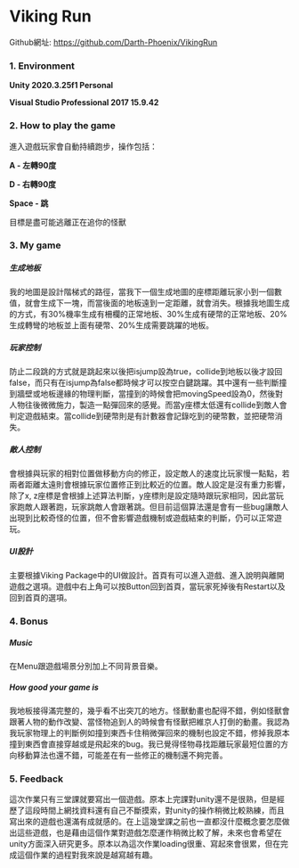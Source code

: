 # Viking Run

Github網址: https://github.com/Darth-Phoenix/VikingRun

### 1. Environment

**Unity 2020.3.25f1 Personal**

**Visual Studio Professional 2017 15.9.42**

### 2. How to play the game

進入遊戲玩家會自動持續跑步，操作包括：

**A - 左轉90度**

**D - 右轉90度**

**Space - 跳**

目標是盡可能逃離正在追你的怪獸

### 3. My game

##### 生成地板

我的地圖是設計階梯式的路徑，當我下一個生成地圖的座標距離玩家小到一個數值，就會生成下一塊，而當後面的地板遠到一定距離，就會消失。根據我地圖生成的方式，有30%機率生成有柵欄的正常地板、30%生成有硬幣的正常地板、20%生成轉彎的地板並上面有硬幣、20%生成需要跳躍的地板。

##### 玩家控制

防止二段跳的方式就是跳起來以後把isjump設為true，collide到地板以後才設回false，而只有在isjump為false都時候才可以按空白鍵跳躍。其中還有一些判斷撞到牆壁或地板邊緣的物理判斷，當撞到的時候會把movingSpeed設為0，然後對人物往後微微施力，製造一點彈回來的感覺。而當y座標太低還有collide到敵人會判定遊戲結束。當collide到硬幣則是有計數器會記錄吃到的硬幣數，並把硬幣消失。

##### 敵人控制

會根據與玩家的相對位置做移動方向的修正，設定敵人的速度比玩家慢一點點，若兩者距離太遠則會根據玩家位置修正到比較近的位置。敵人設定是沒有重力影響，除了x, z座標是會根據上述算法判斷，y座標則是設定隨時跟玩家相同，因此當玩家跑敵人跟著跑，玩家跳敵人會跟著跳。但目前這個算法還是會有一些bug讓敵人出現到比較奇怪的位置，但不會影響遊戲機制或遊戲結束的判斷，仍可以正常遊玩。

##### UI設計

主要根據Viking Package中的UI做設計。首頁有可以進入遊戲、進入說明與離開遊戲之選項。遊戲中右上角可以按Button回到首頁，當玩家死掉後有Restart以及回到首頁的選項。

### 4. Bonus

##### Music

在Menu跟遊戲場景分別加上不同背景音樂。

##### How good your game is

我地板接得滿完整的，幾乎看不出突兀的地方。怪獸動畫也配得不錯，例如怪獸會跟著人物的動作改變、當怪物追到人的時候會有怪獸把維京人打倒的動畫。我認為我玩家物理上的判斷例如撞到東西卡住稍微彈回來的機制也設定不錯，修掉我原本撞到東西會直接穿越或是飛起來的bug。我已覺得怪物尋找距離玩家最短位置的方向移動算法也還不錯，可能差在有一些修正的機制還不夠完善。

### 5. Feedback

這次作業只有三堂課就要寫出一個遊戲。原本上完課對unity還不是很熟，但是經歷了這段時間上網找資料還有自己不斷摸索，對unity的操作稍微比較熟練，而且寫出來的遊戲也還滿有成就感的。在上這幾堂課之前也一直都沒什麼概念要怎麼做出這些遊戲，也是藉由這個作業對遊戲怎麼運作稍微比較了解，未來也會希望在unity方面深入研究更多。原本以為這次作業loading很重、寫起來會很累，但在完成這個作業的過程對我來說是越寫越有趣。

